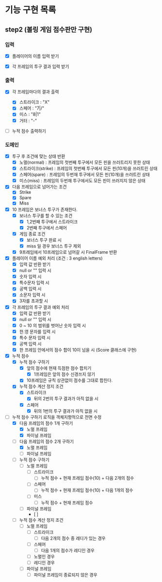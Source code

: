 # 기능 구현 목록

## step2 (볼링 게임 점수판만 구현)
### 입력
- [x] 플레이어의 이름 입력 받기
- [x] 각 프레임의 투구 결과 입력 받기


### 출력
- [x] 각 프레임마다의 결과 출력
  - [x] 스트라이크 : "X"
  - [x] 스페어 : "7|/"
  - [x] 미스 : "8|1"
  - [x] 거터 : "-"
- [ ] 누적 점수 출력하기


### 도메인
- [x] 투구 후 조건에 맞는 상태 반환
  - [x] 노멀(normal) : 프레임의 첫번째 투구에서 모든 핀을 쓰러트리지 못한 상태
  - [x] 스트라이크(strike) : 프레임의 첫번째 투구에서 모든 핀(10개)을 쓰러트린 상태
  - [x] 스페어(spare) : 프레임의 두번재 투구에서 모든 핀(10개)을 쓰러트린 상태
  - [x] 미스(miss) : 프레임의 두번재 투구에서도 모든 핀이 쓰러지지 않은 상태
- [x] 다음 프레임으로 넘어가는 조건
  - [x] Strike
  - [x] Spare
  - [x] Miss
- [x] 10 프레임은 보너스 투구가 존재한다.
  - [x] 보너스 투구를 할 수 있는 조건
    - [x] 1,2번째 투구에서 스트라이크
    - [x] 2번째 투구에서 스페어
  - [x] 게임 종료 조건
    - [x] 보너스 투구 완료 시
    - [x] miss 일 경우 보너스 투구 제외
  - [x] 9프레임에서 10프레임으로 넘어갈 시 FinalFrame 반환
- [x] 플레이어 이름 예외 처리 (조건 : 3 english letters)
  - [x] 입력 값 반환 받기
  - [x] null or "" 입력 시
  - [x] 숫자 입력 시
  - [x] 특수문자 입력 시
  - [x] 공백 입력 시
  - [x] 소문자 입력 시
  - [x] 3자를 초과할 시
- [x] 각 프레임의 투구 결과 예외 처리
  - [x] 입력 값 반환 받기
  - [x] null or "" 입력 시
  - [x] 0 ~ 10 의 범위를 벗어난 숫자 입력 시
  - [x] 한.영 문자를 입력 시
  - [x] 특수 문자 입력 시
  - [x] 공백 입력 시
  - [x] 한 프레임 안에서의 점수 합이 10이 넘을 시 (Score 클래스에 구현)
- [x] 누적 점수
  - [x] 누적 점수 구하기
    - [x] 앞의 점수에 현재 득점한 점수 합치기
      - [x] 1프레임은 앞의 점수 신경쓰지 않기
    - [x] 10프레임은 규칙 상관없이 점수를 그대로 합친다.
  - [x] 누적 점수 계산 정지 조건
    - [x] 스트라이크
      - [x] 뒤의 2번의 투구 결과가 아직 없을 시
    - [x] 스페어
      - [x] 뒤의 1번의 투구 결과가 아직 없을 시

- [ ] 누적 점수 구하기 로직을 객체지향적으로 전면 수정
  - [x] 다음 프레임의 점수 1개 구하기
    - [x] 노멀 프레임
    - [x] 파이널 프레임
  - [ ] 다음 프레임의 점수 2개 구하기
    - [x] 노멀 프레임
    - [ ] 파이널 프레임
  - [ ] 누적 점수 구하기
    - [ ] 노멀 프레임
      - [ ] 스트라이크
        - [ ] 누적 점수 + 현재 프레임 점수(10) + 다음 2개의 점수 
      - [ ] 스페어
        - [ ] 누적 점수 + 현재 프레임 점수(10) + 다음 1개의 점수
      - [ ] 미스
        - [ ] 누적 점수 + 현재 프레임 점수
    - [ ] 파이널 프레임
      - [ ] 
  - [ ] 누적 점수 계산 정지 조건
    - [ ] 노멀 프레임
      - [ ] 스트라이크
        - [ ] 다음 2개의 점수 중 레디가 있는 경우
      - [ ] 스페어
        - [ ] 다음 1개의 점수가 레디인 경우
      - [ ] 노멀인 경우
      - [ ] 레디인 경우
    - [ ] 파이널 프레임
      - [ ] 파이널 프레임이 종료되지 않은 경우